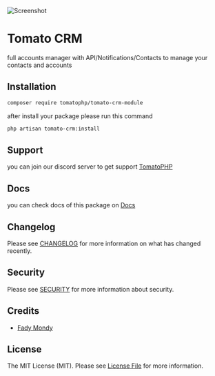 ![Screenshot](https://github.com/tomatophp/tomato-crm-module/blob/master/art/screenshot.png)

# Tomato CRM

full accounts manager with API/Notifications/Contacts to manage your contacts and accounts

## Installation

```bash
composer require tomatophp/tomato-crm-module
```
after install your package please run this command

```bash
php artisan tomato-crm:install
```

## Support

you can join our discord server to get support [TomatoPHP](https://discord.gg/VZc8nBJ3ZU)

## Docs

you can check docs of this package on [Docs](https://docs.tomatophp.com/plugins/tomato-crm)

## Changelog

Please see [CHANGELOG](CHANGELOG.md) for more information on what has changed recently.

## Security

Please see [SECURITY](SECURITY.md) for more information about security.

## Credits

- [Fady Mondy](https://www.github.com/3x1io)

## License

The MIT License (MIT). Please see [License File](LICENSE.md) for more information.
